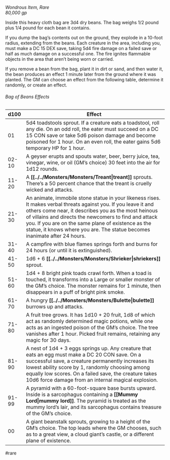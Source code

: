 *Wondrous Item, Rare*  
*80,000 gp*

Inside this heavy cloth bag are 3d4 dry beans. The bag weighs 1/2 pound plus 1/4 pound for each bean it contains.

If you dump the bag’s contents out on the ground, they explode in a 10-foot radius, extending from the beans. Each creature in the area, including you, must make a DC 15 DEX save, taking 5d4 fire damage on a failed save or half as much damage on a successful one. The fire ignites flammable objects in the area that aren’t being worn or carried.

If you remove a bean from the bag, plant it in dirt or sand, and then water it, the bean produces an effect 1 minute later from the ground where it was planted. The GM can choose an effect from the following table, determine it randomly, or create an effect.
###### Bag of Beans Effects
| d100  | Effect                                                                                                                                                                                                                                                                                                                                                                |
| ----- | --------------------------------------------------------------------------------------------------------------------------------------------------------------------------------------------------------------------------------------------------------------------------------------------------------------------------------------------------------------------- |
| 01    | 5d4 toadstools sprout. If a creature eats a toadstool, roll any die. On an odd roll, the eater must succeed on a DC 15 CON save or take 5d6 poison damage and become poisoned for 1 hour. On an even roll, the eater gains 5d6 temporary HP for 1 hour.                                                                                                               |
| 02-10 | A geyser erupts and spouts water, beer, berry juice, tea, vinegar, wine, or oil (GM’s choice) 30 feet into the air for 1d12 rounds.                                                                                                                                                                                                                                   |
| 11-20 | A **[[../../Monsters/Monsters/Treant\|treant]]** sprouts. There’s a 50 percent chance that the treant is cruelly wicked and attacks.                                                                                                                                                                                                                                                          |
| 21-30 | An animate, immobile stone statue in your likeness rises. It makes verbal threats against you. If you leave it and others come near, it describes you as the most heinous of villains and directs the newcomers to find and attack you. If you are on the same plane of existence as the statue, it knows where you are. The statue becomes inanimate after 24 hours. |
| 31-40 | A campfire with blue flames springs forth and burns for 24 hours (or until it is extinguished).                                                                                                                                                                                                                                                                       |
| 41-50 | 1d6 + 6 **[[../../Monsters/Monsters/Shrieker\|shriekers]]** sprout.                                                                                                                                                                                                                                                                                                                           |
| 51-60 | 1d4 + 8 bright pink toads crawl forth. When a toad is touched, it transforms into a Large or smaller monster of the GM’s choice. The monster remains for 1 minute, then disappears in a puff of bright pink smoke.                                                                                                                                                    |
| 61-70 | A hungry **[[../../Monsters/Monsters/Bulette\|bulette]]** burrows up and attacks.                                                                                                                                                                                                                                                                                                             |
| 71-80 | A fruit tree grows. It has 1d10 + 20 fruit, 1d8 of which act as randomly determined magic potions, while one acts as an ingested poison of the GM’s choice. The tree vanishes after 1 hour. Picked fruit remains, retaining any magic for 30 days.                                                                                                                    |
| 81-90 | A nest of 1d4 + 3 eggs springs up. Any creature that eats an egg must make a DC 20 CON save. On a successful save, a creature permanently increases its lowest ability score by 1, randomly choosing among equally low scores. On a failed save, the creature takes 10d6 force damage from an internal magical explosion.                                             |
| 91-99 | A pyramid with a 60-foot-square base bursts upward. Inside is a sarcophagus containing a **[[Mummy Lord\|mummy lord]]**. The pyramid is treated as the mummy lord’s lair, and its sarcophagus contains treasure of the GM’s choice.                                                                                                                                   |
| 00    | A giant beanstalk sprouts, growing to a height of the GM’s choice. The top leads where the GM chooses, such as to a great view, a cloud giant’s castle, or a different plane of existence.                                                                                                                                                                            |

#rare
